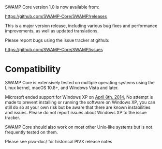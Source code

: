 SWAMP Core version 1.0 is now available from:

  <https://github.com/SWAMP-Core/SWAMP/releases>

This is a major version release, including various bug fixes and
performance improvements, as well as updated translations.

Please report bugs using the issue tracker at github:

  <https://github.com/SWAMP-Core/SWAMP/issues>

Compatibility
==============

SWAMP Core is extensively tested on multiple operating systems using
the Linux kernel, macOS 10.8+, and Windows Vista and later.

Microsoft ended support for Windows XP on [April 8th, 2014](https://www.microsoft.com/en-us/WindowsForBusiness/end-of-xp-support),
No attempt is made to prevent installing or running the software on Windows XP, you
can still do so at your own risk but be aware that there are known instabilities and issues.
Please do not report issues about Windows XP to the issue tracker.

SWAMP Core should also work on most other Unix-like systems but is not
frequently tested on them.


Please see pivx-doc/ for historical PIVX release notes
